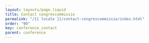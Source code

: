 ```yaml
---
layout: layouts/page.liquid
title: Contact congrescommissie
permalink: "/{{ locale }}/contact-congrescommissie/index.html"
order: "90" 
key: conference_contact
parent: conference
---
```

